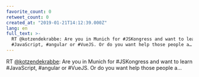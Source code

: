 ```yaml
---
favorite_count: 0
retweet_count: 0
created_at: "2019-01-21T14:12:39.000Z"
lang: en
full_text: >-
  RT @kotzendekrabbe: Are you in Munich for #JSKongress and want to learn
  #JavaScript, #angular or #VueJS. Or do you want help those people a…
---
```


RT [@kotzendekrabbe](https://twitter.com/kotzendekrabbe): Are you in Munich for
#JSKongress and want to learn #JavaScript, #angular or #VueJS. Or do you want
help those people a…

